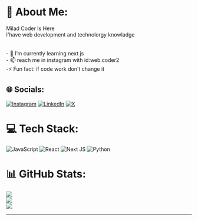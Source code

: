  # 💫 About Me:
Milad Coder Is Here<br>I'have web development and technolorgy knowladge<br><br><br>- 🌱 I’m currently learning next js<br>- 📫 reach me in instagram with id:web.coder2<br>-⚡ Fun fact: if code work don't change it



## 🌐 Socials:
[![Instagram](https://img.shields.io/badge/Instagram-%23E4405F.svg?logo=Instagram&logoColor=white)](https://instagram.com/web.coder2) [![LinkedIn](https://img.shields.io/badge/LinkedIn-%230077B5.svg?logo=linkedin&logoColor=white)](https://linkedin.com/in/miladcoder) [![X](https://img.shields.io/badge/X-black.svg?logo=X&logoColor=white)](https://x.com/MiladCoderHere) 

# 💻 Tech Stack:
![JavaScript](https://img.shields.io/badge/javascript-%23323330.svg?style=for-the-badge&logo=javascript&logoColor=%23F7DF1E) ![React](https://img.shields.io/badge/react-%2320232a.svg?style=for-the-badge&logo=react&logoColor=%2361DAFB) ![Next JS ](https://img.shields.io/badge/Next-black?style=for-the-badge&logo=next.js&logoColor=white) ![Python](https://img.shields.io/badge/python-3670A0?style=for-the-badge&logo=python&logoColor=ffdd54)
# 📊 GitHub Stats:
![](https://github-readme-stats.vercel.app/api?username=MiladCoderSoli&theme=dark&hide_border=false&include_all_commits=false&count_private=false)<br/>
![](https://github-readme-streak-stats.herokuapp.com/?user=MiladCoderSoli&theme=dark&hide_border=false)<br/>
![](https://github-readme-stats.vercel.app/api/top-langs/?username=MiladCoderSoli&theme=dark&hide_border=false&include_all_commits=false&count_private=false&layout=compact)

---
